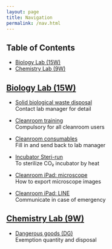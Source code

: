 ```yaml
---
layout: page
title: Navigation
permalink: /nav.html
---
```


## Table of Contents

- <a href="#bio">Biology Lab (15W)</a>
- <a href="chem">Chemistry Lab (9W)</a>



## <a name="bio" href="#page">Biology Lab (15W)</a>

- [Solid biological waste disposal](/files/solid-bio-waste-label.docx)  
  Contact lab manager for detail

- [Cleanroom training](/cleanroom-training.html)  
  Compulsory for all cleanroom users
- [Cleanroom consumables](/files/cleanroom-consumables.xlsx)  
  Fill in and send back to lab manager
- [Incubator Steri-run](/incubator-steri-run.html)  
  To sterilize CO₂ incubator by heat
- [Cleanroom iPad: microscope](/files/cleanroom-ipad-microscope.pdf)  
  How to export microscope images
- [Cleanroom iPad: LINE](/files/cleanroom-ipad-line.pdf)  
  Communicate in case of emergency

## <a name="chem" href="#page">Chemistry Lab (9W)</a>

- [Dangerous goods (DG)](/dg.html)  
  Exemption quantity and disposal
